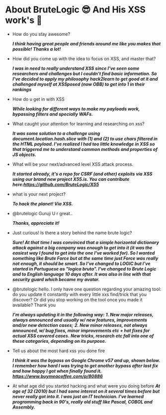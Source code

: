 # About BruteLogic 😎  And His XSS work's 💪

- How do you stay awesome?

  ***I think having great people and friends around me like you makes that possible! Thanks a lot!*** 

- How did you come up with the idea to focus on XSS, and master that?
 
  ***I was in need to really understand XSS since I've seen some researchers and challenges but I couldn't find basic information. So I've decided to apply my philosophy hack2learn to get good at it and challenged myself at XSSposed (now OBB) to get into 1 in their rankings***

- How do u get in with XSS
 
   ***While looking for different ways to make my payloads work, bypassing filters and specially WAFs.***

- What caught your attention for learning and researching on xss?
 
   ***It was some solution to a challenge using document.location.hash.slice with (1) and (2) to use chars filtered in the HTML payload. I've realized I had too little knowledge in XSS so that triggered me to understand common methods and properties of JS objects.***
 
- What will be your next/advanced level XSS attack process.
  
   ***It started already, it's a repo for CSRF (and other) exploits via XSS using our brand new project X55.is. You can contribute here:https://github.com/BruteLogic/X55***

- what is your next project?

  ***To hack the planet! Via XSS.***


- @brutelogic
  Guruji U r great..

  ***Thanks, appreciate it!***

-  Just curious! Is there a story behind the name brute logic?
 
   ***Sure! At that time I was convinced that a simple horizontal dictionary attack against a big company was enough to get into it (it was the easiest way I found to get into the one I've worked for). So I wanted something like Brute Force but at the same time just Force was really not enough, it should be smart. So I've changed to LOGIC but I've started in Portuguese as "logica bruta". I've changed to Brute Logic and to English language 10 days after. It was also in line with that security guard which became my avatar.***

- @brutelogic
  hello. I only have one question regarding your amazing tool: do you update it constantly with every little xxs find/trick that you discover? Or did you stop working on the tool once you made it available? Thank you

  ***I'm always updating it in the following way:***
     ***1. New major releases, always announced and usually w/ new features, improvements and/or new detection cases;***
     ***2. New minor releases, not always announced, w/ bug fixes, minor improvements etc + hot fixes for actual XSS covered cases.***
     ***New tricks, research etc fall into one of these categories, depending on its purpose.***


- Tell us about the most hard xss you done fire
 
   ***I think it was the bypass on Google Chrome v57 and up, shown below. I remember how hard I was trying to get another bypass after last fix and how happy I got when finally found it.
https://www.buymeacoffee.com/p/80886***

- At what age did you started hacking and what were you doing before
  ***At age of 32 (2010) but I had some interest on it several times before but never really got into it. I was just an IT technician. I've learned programming back in 90's, really old stuff like Pascal, COBOL and Assembly.***

